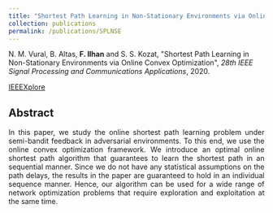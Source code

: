 ```yaml
---
title: "Shortest Path Learning in Non-Stationary Environments via Online Convex Optimization"
collection: publications
permalink: /publications/SPLNSE
---
```

N. M. Vural, B. Altas, <b>F. Ilhan</b> and S. S. Kozat, "Shortest Path Learning in Non-Stationary Environments via Online Convex Optimization", <i>28th IEEE Signal Processing and Communications Applications</i>, 2020.

[IEEEXplore](https://ieeexplore.ieee.org/document/9302496)

## Abstract
<div style="text-align: justify">In this paper, we study the online shortest path learning problem under semi-bandit 
feedback in adversarial environments. To this end, we use the online convex optimization framework. We introduce an 
optimal online shortest path algorithm that guarantees to learn the shortest path in an sequential manner. Since we do 
not have any statistical assumptions on the path delays, the results in the paper are guaranteed to hold in an 
individual sequence manner. Hence, our algorithm can be used for a wide range of network optimization problems that 
require exploration and exploitation at the same time.</div>